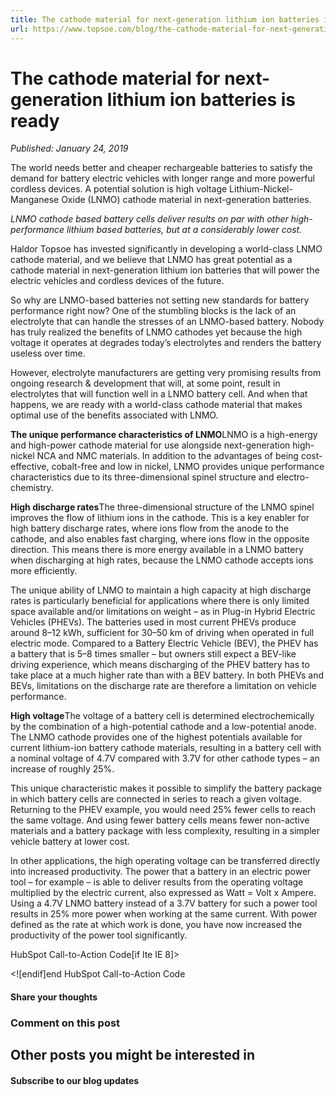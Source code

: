 ```yaml
---
title: The cathode material for next-generation lithium ion batteries is ready
url: https://www.topsoe.com/blog/the-cathode-material-for-next-generation-lithium-ion-batteries-is-ready#main-content
---
```


# The cathode material for next-generation lithium ion batteries is ready

*Published: January 24, 2019*

The world needs better and cheaper rechargeable batteries to satisfy the demand for battery electric vehicles with longer range and more powerful cordless devices. A potential solution is high voltage Lithium-Nickel-Manganese Oxide (LNMO) cathode material in next-generation batteries.

*LNMO cathode based battery cells deliver results on par with other high-performance lithium based batteries, but at a considerably lower cost.*

Haldor Topsoe has invested significantly in developing a world-class LNMO cathode material, and we believe that LNMO has great potential as a cathode material in next-generation lithium ion batteries that will power the electric vehicles and cordless devices of the future.

So why are LNMO-based batteries not setting new standards for battery performance right now? One of the stumbling blocks is the lack of an electrolyte that can handle the stresses of an LNMO-based battery. Nobody has truly realized the benefits of LNMO cathodes yet because the high voltage it operates at degrades today’s electrolytes and renders the battery useless over time.

However, electrolyte manufacturers are getting very promising results from ongoing research & development that will, at some point, result in electrolytes that will function well in a LNMO battery cell. And when that happens, we are ready with a world-class cathode material that makes optimal use of the benefits associated with LNMO.

**The unique performance characteristics of LNMO**LNMO is a high-energy and high-power cathode material for use alongside next-generation high-nickel NCA and NMC materials. In addition to the advantages of being cost-effective, cobalt-free and low in nickel, LNMO provides unique performance characteristics due to its three-dimensional spinel structure and electro-chemistry.

**High discharge rates**The three-dimensional structure of the LNMO spinel improves the flow of lithium ions in the cathode. This is a key enabler for high battery discharge rates, where ions flow from the anode to the cathode, and also enables fast charging, where ions flow in the opposite direction. This means there is more energy available in a LNMO battery when discharging at high rates, because the LNMO cathode accepts ions more efficiently.

The unique ability of LNMO to maintain a high capacity at high discharge rates is particularly beneficial for applications where there is only limited space available and/or limitations on weight – as in Plug-in Hybrid Electric Vehicles (PHEVs). The batteries used in most current PHEVs produce around 8–12 kWh, sufficient for 30–50 km of driving when operated in full electric mode. Compared to a Battery Electric Vehicle (BEV), the PHEV has a battery that is 5–8 times smaller – but owners still expect a BEV-like driving experience, which means discharging of the PHEV battery has to take place at a much higher rate than with a BEV battery. In both PHEVs and BEVs, limitations on the discharge rate are therefore a limitation on vehicle performance.

**High voltage**The voltage of a battery cell is determined electrochemically by the combination of a high-potential cathode and a low-potential anode. The LNMO cathode provides one of the highest potentials available for current lithium-ion battery cathode materials, resulting in a battery cell with a nominal voltage of 4.7V compared with 3.7V for other cathode types – an increase of roughly 25%.

This unique characteristic makes it possible to simplify the battery package in which battery cells are connected in series to reach a given voltage. Returning to the PHEV example, you would need 25% fewer cells to reach the same voltage. And using fewer battery cells means fewer non-active materials and a battery package with less complexity, resulting in a simpler vehicle battery at lower cost.

In other applications, the high operating voltage can be transferred directly into increased productivity. The power that a battery in an electric power tool – for example – is able to deliver results from the operating voltage multiplied by the electric current, also expressed as Watt = Volt x Ampere. Using a 4.7V LNMO battery instead of a 3.7V battery for such a power tool results in 25% more power when working at the same current. With power defined as the rate at which work is done, you have now increased the productivity of the power tool significantly.

HubSpot Call-to-Action Code[if lte IE 8]><div id="hs-cta-ie-element"></div><![endif][](https://cta-redirect.hubspot.com/cta/redirect/2115834/055340a2-88a7-4d96-8c97-423d59631000)end HubSpot Call-to-Action Code

#### Share your thoughts

### Comment on this post

## Other posts you might be interested in

#### Subscribe to our blog updates